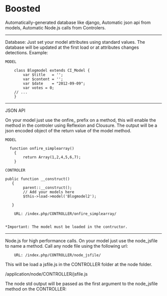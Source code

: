 Boosted
=======

Automatically-generated database like django, Automatic json api from models, Automatic Node.js calls from Controlers.

----------
Database:
Just set your model attributes using standard values. The database will be updated at the first load or at attributes changes detections. Example:

    MODEL

        class Blogmodel extends CI_Model {
            var $title   = '';
            var $content = '';
            var $date    = "2012-09-09";
            var votes = 0;
        // ...
        }


 ----------
 JSON API

 On your model just use the onfire_ prefix on a  method, this will enable the method in the controler using Reflexion and Clousure. The output will be a json encoded object of the return value of the model method.

    MODEL

      function onfire_simplearray()
        {
            return Array(1,2,4,5,6,7);
        } 

    CONTROLER

    public function __construct()
       {
            parent::__construct();
            // Add your models here
            $this->load->model('Blogmodel2');

       }

        URL: /index.php/CONTROLLER/onfire_simplearray/


    *Important: The model must be loaded in the contructor.


----------
Node.js  for high performance calls.
On your model just use the node_jsfile to name a  method. Call any node file using the following url:

        URL: /index.php/CONTROLLER/node_jsfile/

This will be load a jsfile.js in the CONTROLLER folder at the node folder.

 /application/node/CONTROLLER/jsfile.js

The node std output  will be passed as  the first argument to the node_jsfile method on the CONTROLLER:
       




